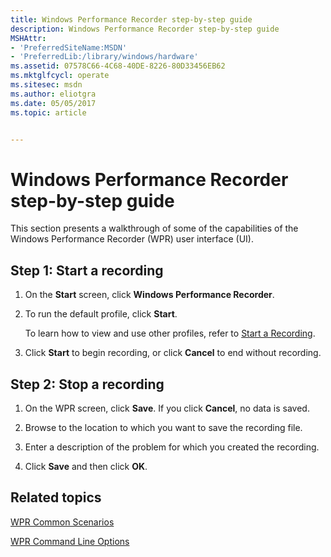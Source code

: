 ```yaml
---
title: Windows Performance Recorder step-by-step guide
description: Windows Performance Recorder step-by-step guide
MSHAttr:
- 'PreferredSiteName:MSDN'
- 'PreferredLib:/library/windows/hardware'
ms.assetid: 07578C66-4C68-40DE-8226-80D33456EB62
ms.mktglfcycl: operate
ms.sitesec: msdn
ms.author: eliotgra
ms.date: 05/05/2017
ms.topic: article


---
```


# Windows Performance Recorder step-by-step guide


This section presents a walkthrough of some of the capabilities of the Windows Performance Recorder (WPR) user interface (UI).

## Step 1: Start a recording


1.  On the **Start** screen, click **Windows Performance Recorder**.

2.  To run the default profile, click **Start**.

    To learn how to view and use other profiles, refer to [Start a Recording](start-a-recording.md).

3.  Click **Start** to begin recording, or click **Cancel** to end without recording.

## Step 2: Stop a recording


1.  On the WPR screen, click **Save**. If you click **Cancel**, no data is saved.

2.  Browse to the location to which you want to save the recording file.

3.  Enter a description of the problem for which you created the recording.

4.  Click **Save** and then click **OK**.

## Related topics


[WPR Common Scenarios](windows-performance-recorder-common-scenarios.md)

[WPR Command Line Options](wpr-command-line-options.md)

 

 







